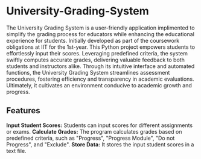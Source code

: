# University-Grading-System

The University Grading System is a user-friendly application implimented to simplify the grading process for educators while enhancing the educational experience for students. Initially developed as part of the coursework obligations at IIT for the 1st-year. This Python project empowers students to effortlessly input their scores. Leveraging predefined criteria, the system swiftly computes accurate grades, delivering valuable feedback to both students and instructors alike. Through its intuitive interface and automated functions, the University Grading System streamlines assessment procedures, fostering efficiency and transparency in academic evaluations. Ultimately, it cultivates an environment conducive to academic growth and progress.

## Features

<b>Input Student Scores:</b> Students can input scores for different assignments or exams.
<b>Calculate Grades:</b> The program calculates grades based on predefined criteria, such as "Progress", "Progress Module", "Do not Progress", and "Exclude".
<b>Store Data:</b> It stores the input student scores in a text file.
